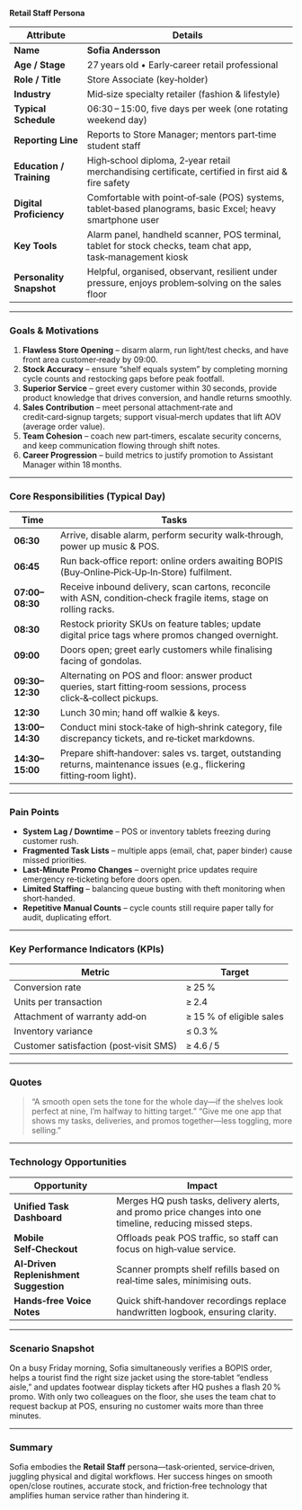 **Retail Staff Persona**

| Attribute                | Details                                                                                                    |
| ------------------------ | ---------------------------------------------------------------------------------------------------------- |
| **Name**                 | **Sofia Andersson**                                                                                        |
| **Age / Stage**          | 27 years old • Early‑career retail professional                                                            |
| **Role / Title**         | Store Associate (key‑holder)                                                                               |
| **Industry**             | Mid‑size specialty retailer (fashion & lifestyle)                                                          |
| **Typical Schedule**     | 06:30 – 15:00, five days per week (one rotating weekend day)                                               |
| **Reporting Line**       | Reports to Store Manager; mentors part‑time student staff                                                  |
| **Education / Training** | High‑school diploma, 2‑year retail merchandising certificate, certified in first aid & fire safety         |
| **Digital Proficiency**  | Comfortable with point‑of‑sale (POS) systems, tablet‑based planograms, basic Excel; heavy smartphone user  |
| **Key Tools**            | Alarm panel, handheld scanner, POS terminal, tablet for stock checks, team chat app, task‑management kiosk |
| **Personality Snapshot** | Helpful, organised, observant, resilient under pressure, enjoys problem‑solving on the sales floor         |

---

### Goals & Motivations

1. **Flawless Store Opening** – disarm alarm, run light/test checks, and have front area customer‑ready by 09:00.
2. **Stock Accuracy** – ensure “shelf equals system” by completing morning cycle counts and restocking gaps before peak footfall.
3. **Superior Service** – greet every customer within 30 seconds, provide product knowledge that drives conversion, and handle returns smoothly.
4. **Sales Contribution** – meet personal attachment‑rate and credit‑card‑signup targets; support visual‑merch updates that lift AOV (average order value).
5. **Team Cohesion** – coach new part‑timers, escalate security concerns, and keep communication flowing through shift notes.
6. **Career Progression** – build metrics to justify promotion to Assistant Manager within 18 months.

---

### Core Responsibilities (Typical Day)

| Time            | Tasks                                                                                                                    |
| --------------- | ------------------------------------------------------------------------------------------------------------------------ |
| **06:30**       | Arrive, disable alarm, perform security walk‑through, power up music & POS.                                              |
| **06:45**       | Run back‑office report: online orders awaiting BOPIS (Buy‑Online‑Pick‑Up‑In‑Store) fulfilment.                           |
| **07:00–08:30** | Receive inbound delivery, scan cartons, reconcile with ASN, condition‑check fragile items, stage on rolling racks.       |
| **08:30**       | Restock priority SKUs on feature tables; update digital price tags where promos changed overnight.                       |
| **09:00**       | Doors open; greet early customers while finalising facing of gondolas.                                                   |
| **09:30–12:30** | Alternating on POS and floor: answer product queries, start fitting‑room sessions, process click‑&‑collect pickups.      |
| **12:30**       | Lunch 30 min; hand off walkie & keys.                                                                                    |
| **13:00–14:30** | Conduct mini stock‑take of high‑shrink category, file discrepancy tickets, and re‑ticket markdowns.                      |
| **14:30–15:00** | Prepare shift‑handover: sales vs. target, outstanding returns, maintenance issues (e.g., flickering fitting‑room light). |

---

### Pain Points

* **System Lag / Downtime** – POS or inventory tablets freezing during customer rush.
* **Fragmented Task Lists** – multiple apps (email, chat, paper binder) cause missed priorities.
* **Last‑Minute Promo Changes** – overnight price updates require emergency re‑ticketing before doors open.
* **Limited Staffing** – balancing queue busting with theft monitoring when short‑handed.
* **Repetitive Manual Counts** – cycle counts still require paper tally for audit, duplicating effort.

---

### Key Performance Indicators (KPIs)

| Metric                                 | Target                   |
| -------------------------------------- | ------------------------ |
| Conversion rate                        | ≥ 25 %                   |
| Units per transaction                  | ≥ 2.4                    |
| Attachment of warranty add‑on          | ≥ 15 % of eligible sales |
| Inventory variance                     | ≤ 0.3 %                  |
| Customer satisfaction (post‑visit SMS) | ≥ 4.6 / 5                |

---

### Quotes

> “A smooth open sets the tone for the whole day—if the shelves look perfect at nine, I’m halfway to hitting target.”
> “Give me one app that shows my tasks, deliveries, and promos together—less toggling, more selling.”

---

### Technology Opportunities

| Opportunity                            | Impact                                                                                                   |
| -------------------------------------- | -------------------------------------------------------------------------------------------------------- |
| **Unified Task Dashboard**             | Merges HQ push tasks, delivery alerts, and promo price changes into one timeline, reducing missed steps. |
| **Mobile Self‑Checkout**               | Offloads peak POS traffic, so staff can focus on high‑value service.                                     |
| **AI‑Driven Replenishment Suggestion** | Scanner prompts shelf refills based on real‑time sales, minimising outs.                                 |
| **Hands‑free Voice Notes**             | Quick shift‑handover recordings replace handwritten logbook, ensuring clarity.                           |

---

### Scenario Snapshot

On a busy Friday morning, Sofia simultaneously verifies a BOPIS order, helps a tourist find the right size jacket using the store‑tablet “endless aisle,” and updates footwear display tickets after HQ pushes a flash 20 % promo. With only two colleagues on the floor, she uses the team chat to request backup at POS, ensuring no customer waits more than three minutes.

---

### Summary

Sofia embodies the **Retail Staff** persona—task‑oriented, service‑driven, juggling physical and digital workflows. Her success hinges on smooth open/close routines, accurate stock, and friction‑free technology that amplifies human service rather than hindering it.